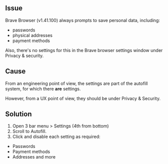 ## Issue

Brave Browser (v1.41.100) always prompts to save personal data, including:

* passwords
* physical addresses
* payment methods

Also, there's no settings for this in the Brave browser settings window under Privacy & security.

## Cause

From an engineering point of view, the settings are part of the autofill system, for which there **are** settings.

However, from a UX point of view, they should be under Privacy & Security.

## Solution

1. Open 3 bar menu > Settings (4th from bottom)
2. Scroll to Autofill.
3. Click and disable each setting as required:
* Passwords
* Payment methods
* Addresses and more
